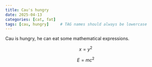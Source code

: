 ```yaml
---
title: Cau's hungry
date: 2025-04-13
categories: [cat, fat]
tags: [cau, hungry]     # TAG names should always be lowercase
---
```


Cau is hungry, he can eat some mathematical expressions.

$$ x = y ^2 $$  


$$E=mc^2$$

